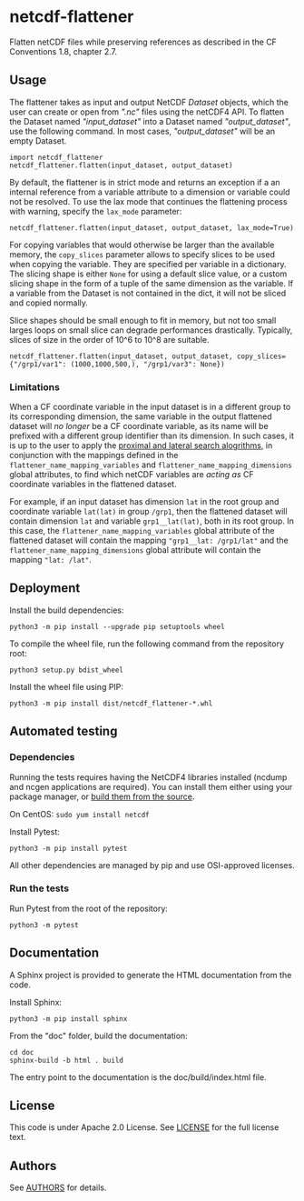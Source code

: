 # netcdf-flattener

Flatten netCDF files while preserving references as described in the CF Conventions 1.8, chapter 2.7.

## Usage
The flattener takes as input and output NetCDF *Dataset* objects, which the user can create or open from *".nc"* files 
using the netCDF4 API. To flatten the Dataset named *"input_dataset"* into a Dataset named *"output_dataset"*, use the 
following command. In most cases, *"output_dataset"* will be an empty Dataset.

    import netcdf_flattener
    netcdf_flattener.flatten(input_dataset, output_dataset)

By default, the flattener is in strict mode and returns an exception if a an internal reference from a variable 
attribute to a dimension or variable could not be resolved. To use the lax mode that continues the flattening process 
with warning, specify the `lax_mode` parameter:

    netcdf_flattener.flatten(input_dataset, output_dataset, lax_mode=True)

For copying variables that would otherwise be larger than the available memory, the `copy_slices` parameter allows to 
specify slices to be used when copying the variable. They are specified per variable in a dictionary. The slicing shape 
is either `None` for using a default slice value, or a custom slicing shape in the form of a tuple of the same dimension 
as the variable. If a variable from the Dataset is not contained in the dict, it will not be sliced and copied normally.

Slice shapes should be small enough to fit in memory, but not too small larges loops on small slice can degrade 
performances drastically. Typically, slices of size in the order of 10^6 to 10^8 are suitable. 

    netcdf_flattener.flatten(input_dataset, output_dataset, copy_slices={"/grp1/var1": (1000,1000,500,), "/grp1/var3": None})

### Limitations    

When a CF coordinate variable in the input dataset is in a different
group to its corresponding dimension, the same variable in the output
flattened dataset will *no longer* be a CF coordinate variable, as its
name will be prefixed with a different group identifier than its
dimension. In such cases, it is up to the user to apply the [proximal
and lateral search alogrithms](https://cfconventions.org/latest.html),
in conjunction with the mappings defined in the
``flattener_name_mapping_variables`` and
``flattener_name_mapping_dimensions`` global attributes, to find which
netCDF variables are *acting as* CF coordinate variables in the
flattened dataset.

For example, if an input dataset has dimension ``lat`` in the root
group and coordinate variable ``lat(lat)`` in group ``/grp1``, then
the flattened dataset will contain dimension ``lat`` and variable
``grp1__lat(lat)``, both in its root group. In this case, the
``flattener_name_mapping_variables`` global attribute of the flattened
dataset will contain the mapping ``"grp1__lat: /grp1/lat"`` and the
``flattener_name_mapping_dimensions`` global attribute will contain
the mapping ``"lat: /lat"``.


## Deployment

Install the build dependencies:

    python3 -m pip install --upgrade pip setuptools wheel

To compile the wheel file, run the following command from the repository root:

    python3 setup.py bdist_wheel

Install the wheel file using PIP:

    python3 -m pip install dist/netcdf_flattener-*.whl

## Automated testing

### Dependencies

Running the tests requires having the NetCDF4 libraries installed (ncdump and ncgen applications are required). You can 
install them either using your package manager, or 
[build them from the source](https://www.unidata.ucar.edu/software/netcdf/docs/getting_and_building_netcdf.html).

On CentOS: `sudo yum install netcdf `

Install Pytest:

    python3 -m pip install pytest
    
All other dependencies are managed by pip and use OSI-approved licenses.

### Run the tests

Run Pytest from the root of the repository: 

    python3 -m pytest

## Documentation

A Sphinx project is provided to generate the HTML documentation from the code.

Install Sphinx: 

    python3 -m pip install sphinx

From the "doc" folder, build the documentation:

    cd doc
    sphinx-build -b html . build

The entry point to the documentation is the doc/build/index.html file.

## License

This code is under Apache 2.0 License. See [LICENSE](LICENSE) for the full license text.

## Authors

See [AUTHORS](AUTHORS.md) for details.
